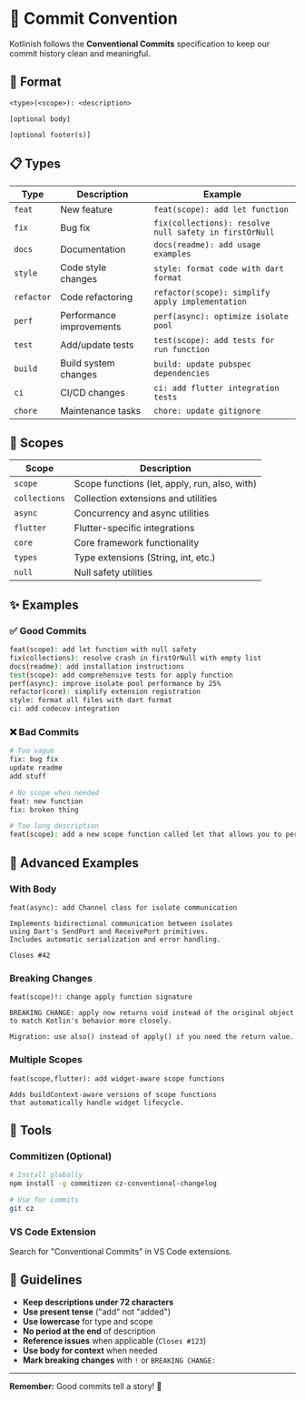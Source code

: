 # 📝 Commit Convention

Kotlinish follows the **Conventional Commits** specification to keep our commit history clean and meaningful.

## 🎯 Format

```
<type>(<scope>): <description>

[optional body]

[optional footer(s)]
```

## 📋 Types

| Type | Description | Example |
|------|-------------|---------|
| `feat` | New feature | `feat(scope): add let function` |
| `fix` | Bug fix | `fix(collections): resolve null safety in firstOrNull` |
| `docs` | Documentation | `docs(readme): add usage examples` |
| `style` | Code style changes | `style: format code with dart format` |
| `refactor` | Code refactoring | `refactor(scope): simplify apply implementation` |
| `perf` | Performance improvements | `perf(async): optimize isolate pool` |
| `test` | Add/update tests | `test(scope): add tests for run function` |
| `build` | Build system changes | `build: update pubspec dependencies` |
| `ci` | CI/CD changes | `ci: add flutter integration tests` |
| `chore` | Maintenance tasks | `chore: update gitignore` |

## 🎯 Scopes

| Scope | Description |
|-------|-------------|
| `scope` | Scope functions (let, apply, run, also, with) |
| `collections` | Collection extensions and utilities |
| `async` | Concurrency and async utilities |
| `flutter` | Flutter-specific integrations |
| `core` | Core framework functionality |
| `types` | Type extensions (String, int, etc.) |
| `null` | Null safety utilities |

## ✨ Examples

### ✅ Good Commits

```bash
feat(scope): add let function with null safety
fix(collections): resolve crash in firstOrNull with empty list
docs(readme): add installation instructions
test(scope): add comprehensive tests for apply function
perf(async): improve isolate pool performance by 25%
refactor(core): simplify extension registration
style: format all files with dart format
ci: add codecov integration
```

### ❌ Bad Commits

```bash
# Too vague
fix: bug fix
update readme
add stuff

# No scope when needed
feat: new function
fix: broken thing

# Too long description
feat(scope): add a new scope function called let that allows you to perform operations on an object and return a result
```

## 🚀 Advanced Examples

### With Body
```
feat(async): add Channel class for isolate communication

Implements bidirectional communication between isolates
using Dart's SendPort and ReceivePort primitives.
Includes automatic serialization and error handling.

Closes #42
```

### Breaking Changes
```
feat(scope)!: change apply function signature

BREAKING CHANGE: apply now returns void instead of the original object
to match Kotlin's behavior more closely.

Migration: use also() instead of apply() if you need the return value.
```

### Multiple Scopes
```
feat(scope,flutter): add widget-aware scope functions

Adds buildContext-aware versions of scope functions
that automatically handle widget lifecycle.
```

## 🔧 Tools

### Commitizen (Optional)
```bash
# Install globally
npm install -g commitizen cz-conventional-changelog

# Use for commits
git cz
```

### VS Code Extension
Search for "Conventional Commits" in VS Code extensions.

## 📏 Guidelines

- **Keep descriptions under 72 characters**
- **Use present tense** ("add" not "added")
- **Use lowercase** for type and scope
- **No period at the end** of description
- **Reference issues** when applicable (`Closes #123`)
- **Use body for context** when needed
- **Mark breaking changes** with `!` or `BREAKING CHANGE:`

---

**Remember:** Good commits tell a story! 📖